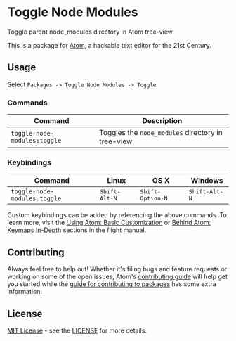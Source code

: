 # Toggle Node Modules

Toggle parent node_modules directory in Atom tree-view.

This is a package for [Atom](https://atom.io), a hackable text editor for the 21st Century.

## Usage

Select `Packages -> Toggle Node Modules -> Toggle`

### Commands

Command                | Description
-----------------------|--------------
`toggle-node-modules:toggle` | Toggles the `node_modules` directory in tree-view

### Keybindings

Command            | Linux  | OS X  | Windows
-------------------|--------|-------|----------
`toggle-node-modules:toggle` | <kbd>Shift-Alt-N</kbd> | <kbd>Shift-Option-N</kbd> | <kbd>Shift-Alt-N</kbd>

Custom keybindings can be added by referencing the above commands.  To learn more, visit the [Using Atom: Basic Customization](https://atom.io/docs/latest/using-atom-basic-customization#customizing-key-bindings) or [Behind Atom: Keymaps In-Depth](https://atom.io/docs/latest/behind-atom-keymaps-in-depth) sections in the flight manual.

## Contributing

Always feel free to help out!  Whether it's filing bugs and feature requests
or working on some of the open issues, Atom's [contributing guide](https://github.com/atom/atom/blob/master/CONTRIBUTING.md)
will help get you started while the [guide for contributing to packages](https://github.com/atom/atom/blob/master/docs/contributing-to-packages.md)
has some extra information.

## License

[MIT License](http://opensource.org/licenses/MIT) - see the [LICENSE](https://github.com/atom/toggle-quotes/blob/master/LICENSE.md) for more details.
